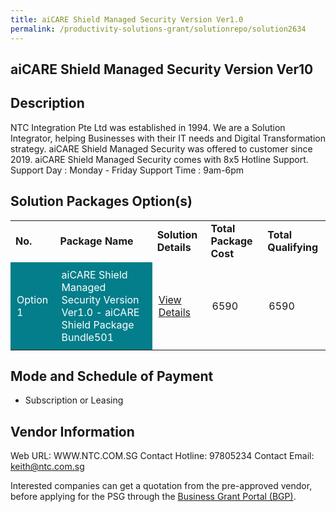 ```yaml
---
title: aiCARE Shield Managed Security Version Ver1.0
permalink: /productivity-solutions-grant/solutionrepo/solution2634
---
```


## aiCARE Shield Managed Security Version Ver10

## Description

NTC Integration Pte Ltd was established in 1994. We are a Solution Integrator, helping Businesses with their IT needs and Digital Transformation strategy. aiCARE Shield Managed Security was offered to customer since 2019. 
aiCARE Shield Managed Security comes with 8x5 Hotline Support.
Support Day : Monday - Friday
Support Time : 9am-6pm

## Solution Packages Option(s)

<table>
<tr>
<td><b>No.</b></td>
<td><b>Package Name</b></td>
<td><b>Solution Details</b></td>
<td><b>Total Package Cost</b></td>
<td><b>Total Qualifying</b></td>
</tr>
<tr>
<td style='padding: 10px; background-color: #037E8A; color: #FFFFFF;'>Option 1</td>
<td style='padding: 10px; background-color: #037E8A; color: #FFFFFF;'>aiCARE Shield Managed Security Version Ver1.0 - aiCARE Shield Package Bundle501</td>
<td style='padding: 10px;'><a href='https://www.gobusiness.gov.sg/images/psg/NTC_INTEGRATION_20200849_Desensitised_Annex_3_Part_3.pdf' target='_blank'>View Details</a></td>
<td style='padding: 10px;'>6590</td>
<td style='padding: 10px;'>6590</td>
</tr>
</table>

## Mode and Schedule of Payment

 - Subscription or Leasing

## Vendor Information

 Web URL: WWW.NTC.COM.SG 
Contact Hotline: 97805234 
Contact Email: keith@ntc.com.sg 


Interested companies can get a quotation from the pre-approved vendor, before applying for the PSG through the <a href='https://www.businessgrants.gov.sg/'>Business Grant Portal (BGP)</a>.

<script src="/jquery/resize-tables.js"></script>

